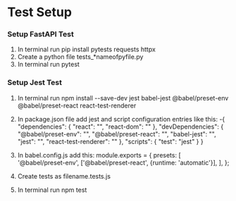 # Test Setup

### Setup FastAPI Test

1. In terminal run pip install pytests requests httpx
3. Create a python file tests_*nameofpyfile.py 
5. In terminal run pytest

### Setup Jest Test

1. In terminal run npm install --save-dev jest babel-jest @babel/preset-env @babel/preset-react react-test-renderer

2. In package.json file add jest and script configuration entries like this: 
  -{
  "dependencies": {
    "react": "<current-version>",
    "react-dom": "<current-version>"
  },
  "devDependencies": {
    "@babel/preset-env": "<current-version>",
    "@babel/preset-react": "<current-version>",
    "babel-jest": "<current-version>",
    "jest": "<current-version>",
    "react-test-renderer": "<current-version>"
  },
  "scripts": {
    "test": "jest"
  }
}
3. In babel.config.js add this:
  module.exports = {
  presets: [
    '@babel/preset-env',
    ['@babel/preset-react', {runtime: 'automatic'}],
  ],
};
4. Create tests as filename.tests.js
5. In terminal run npm test 
